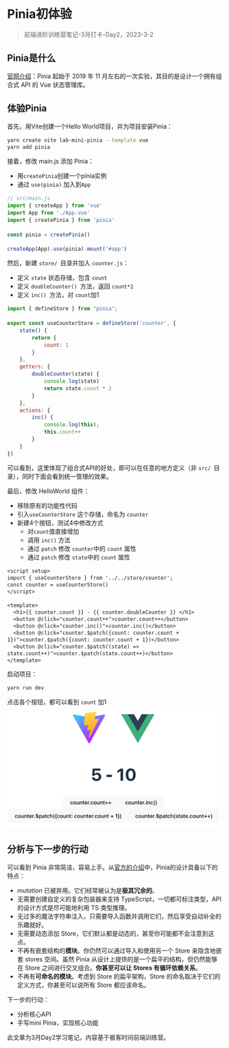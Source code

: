 # Pinia初体验

> 前端进阶训练营笔记-3月打卡-Day2，2023-3-2

## Pinia是什么

[官网介绍](https://pinia.vuejs.org/zh/introduction.html)：Pinia 起始于 2019 年 11 月左右的一次实验，其目的是设计一个拥有组合式 API 的 Vue 状态管理库。

## 体验Pinia

首先，用Vite创建一个Hello World项目，并为项目安装Pinia：

```Bash
yarn create vite lab-mini-pinia --template vue
yarn add pinia
```

接着，修改 main.js 添加 Pinia：

- 用`createPinia`创建一个pinia实例
- 通过 `use(pinia)` 加入到`App`

```JavaScript
// src/main.js
import { createApp } from 'vue'
import App from './App.vue'
import { createPinia } from 'pinia'

const pinia = createPinia()

createApp(App).use(pinia).mount('#app')
```

然后，新建 `store/ `目录并加入 `counter.js`：

- 定义 `state` 状态存储，包含 `count`
- 定义 `doubleCounter() `方法，返回 `count*2`
- 定义 `inc() `方法，对 `count`加1

```JavaScript
import { defineStore } from "pinia";

export const useCounterStore = defineStore('counter', {
    state() {
        return {
            count: 1
        }
    },
    getters: {
        doubleCounter(state) {
            console.log(state)
            return state.count * 2
        }
    },
    actions: {
        inc() {
            console.log(this);
            this.count++
        }
    }
})

```

可以看到，这里体现了组合式API的好处，即可以在任意的地方定义（非 `src/ `目录），同时下面会看到统一管理的效果。

最后，修改 HelloWorld 组件：

- 移除原有的功能性代码
- 引入`useCounterStore` 这个存储，命名为 `counter`
- 新建4个按钮，测试4中修改方式
    - 对`count`值直接增加
    - 调用 `inc()` 方法
    - 通过 `patch` 修改 `counter`中的 `count` 属性
    - 通过 `patch` 修改 `state`中的 `count` 属性

```Vue
<script setup>
import { useCounterStore } from '../../store/counter';
const counter = useCounterStore()
</script>

<template>
  <h1>{{ counter.count }} - {{ counter.doubleCounter }} </h1>
  <button @click="counter.count++">counter.count++</button>
  <button @click="counter.inc()">counter.inc()</button>
  <button @click="counter.$patch({count: counter.count + 1})">counter.$patch({count: counter.count + 1})</button>
  <button @click="counter.$patch((state) => state.count++)">counter.$patch(state.count++)</button>
</template>
```

启动项目：

```Bash
yarn run dev
```

点击各个按钮，都可以看到 `count` 加1

![](./images/pinia-helloworld.png)

## 分析与下一步的行动

可以看到 Pinia 非常简洁，容易上手。从[官方的介绍](https://pinia.vuejs.org/zh/introduction.html)中，Pinia的设计具备以下的特点：

- *mutation* 已被弃用。它们经常被认为是**极其冗余的**。
- 无需要创建自定义的复杂包装器来支持 TypeScript，一切都可标注类型，API 的设计方式是尽可能地利用 TS 类型推理。
- 无过多的魔法字符串注入，只需要导入函数并调用它们，然后享受自动补全的乐趣就好。
- 无需要动态添加 Store，它们默认都是动态的，甚至你可能都不会注意到这点。
- 不再有嵌套结构的**模块**。你仍然可以通过导入和使用另一个 Store 来隐含地嵌套 stores 空间。虽然 Pinia 从设计上提供的是一个扁平的结构，但仍然能够在 Store 之间进行交叉组合。**你甚至可以让 Stores 有循环依赖关系**。
- 不再有**可命名的模块**。考虑到 Store 的扁平架构，Store 的命名取决于它们的定义方式，你甚至可以说所有 Store 都应该命名。

下一步的行动：

- 分析核心API
- 手写mini Pinia，实现核心功能

此文章为3月Day2学习笔记，内容基于极客时间前端训练营。

